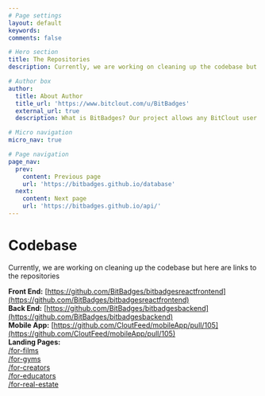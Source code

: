 ```yaml
---
# Page settings
layout: default
keywords:
comments: false

# Hero section
title: The Repositories
description: Currently, we are working on cleaning up the codebase but here are links to the repositories

# Author box
author:
  title: About Author
  title_url: 'https://www.bitclout.com/u/BitBadges'
  external_url: true
  description: What is BitBadges? Our project allows any BitClout user to associate with any other user(s) through a NFT that is linked to the recipient's public key (no selling it). So once you earn a badge, no one can take it way from you!

# Micro navigation
micro_nav: true

# Page navigation
page_nav:
  prev:
    content: Previous page
    url: 'https://bitbadges.github.io/database'
  next:
    content: Next page
    url: 'https://bitbadges.github.io/api/'
---
```


# Codebase

Currently, we are working on cleaning up the codebase but here are links to the repositories

**Front End:** [https://github.com/BitBadges/bitbadgesreactfrontend](https://github.com/BitBadges/bitbadgesreactfrontend)  
**Back End:** [https://github.com/BitBadges/bitbadgesbackend](https://github.com/BitBadges/bitbadgesbackend)  
**Mobile App:** [https://github.com/CloutFeed/mobileApp/pull/105](https://github.com/CloutFeed/mobileApp/pull/105)  
**Landing Pages:**  
[/for-films](https://bitbadges.github.io/for-films/)  
[/for-gyms](https://bitbadges.github.io/for-gyms/)  
[/for-creators](https://bitbadges.github.io/for-creators/)  
[/for-educators](https://bitbadges.github.io/for-educators/)  
[/for-real-estate](https://bitbadges.github.io/for-real-estate/)
